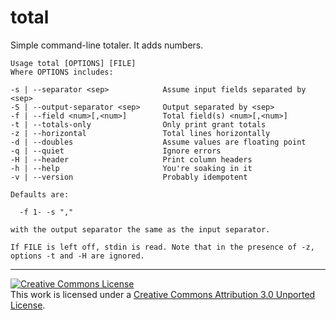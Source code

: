 total
=====

Simple command-line totaler. It adds numbers.

```
Usage total [OPTIONS] [FILE]
Where OPTIONS includes:

-s | --separator <sep>            Assume input fields separated by <sep>
-S | --output-separator <sep>     Output separated by <sep>
-f | --field <num>[,<num>]        Total field(s) <num>[,<num>]
-t | --totals-only                Only print grant totals
-z | --horizontal                 Total lines horizontally
-d | --doubles                    Assume values are floating point
-q | --quiet                      Ignore errors
-H | --header                     Print column headers
-h | --help                       You're soaking in it
-v | --version                    Probably idempotent

Defaults are:

  -f 1- -s ","

with the output separator the same as the input separator.

If FILE is left off, stdin is read. Note that in the presence of -z,
options -t and -H are ignored.
```

***

<a rel="license" href="http://creativecommons.org/licenses/by/3.0/"><img alt="Creative Commons License" style="border-width:0" src="http://i.creativecommons.org/l/by/3.0/88x31.png" /></a><br />This work is licensed under a <a rel="license" href="http://creativecommons.org/licenses/by/3.0/">Creative Commons Attribution 3.0 Unported License</a>.
